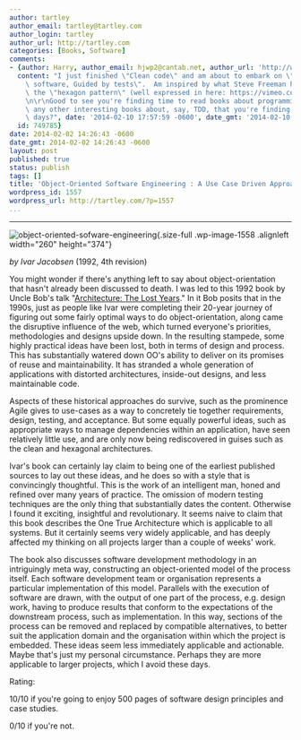 ```yaml
---
author: tartley
author_email: tartley@tartley.com
author_login: tartley
author_url: http://tartley.com
categories: [Books, Software]
comments:
- {author: Harry, author_email: hjwp2@cantab.net, author_url: 'http://www.obeythetestinggoat.com',
  content: "I just finished \"Clean code\" and am about to embark on \"Growing OO\
    \ software, Guided by tests\".  Am inspired by what Steve Freeman has to say about\
    \ the \"hexagon pattern\" (well expressed in here: https://vimeo.com/83960706)\r\
    \n\r\nGood to see you're finding time to read books about programming!  Are there\
    \ any other interesting books about, say, TDD, that you're finding time for these\
    \ days?", date: '2014-02-10 17:57:59 -0600', date_gmt: '2014-02-10 17:57:59 -0600',
  id: 749785}
date: 2014-02-02 14:26:43 -0600
date_gmt: 2014-02-02 14:26:43 -0600
layout: post
published: true
status: publish
tags: []
title: 'Object-Oriented Software Engineering : A Use Case Driven Approach'
wordpress_id: 1557
wordpress_url: http://tartley.com/?p=1557
...
```

---

![object-oriented-sofware-engineering](http://tartley.com/wp-content/uploads/2014/02/object-oriented-sofware-engineering.jpg){.size-full
.wp-image-1558 .alignleft width="260" height="374"}

*by Ivar Jacobsen* (1992, 4th revision)

You might wonder if there's anything left to say about
object-orientation that hasn't already been discussed to death. I was
led to this 1992 book by Uncle Bob's talk "[Architecture: The Lost
Years](http://www.youtube.com/watch?v=WpkDN78P884)." In it Bob posits
that in the 1990s, just as people like Ivar were completing their
20-year journey of figuring out some fairly optimal ways to do
object-orientation, along came the disruptive influence of the web,
which turned everyone's priorities, methodologies and designs upside
down. In the resulting stampede, some highly practical ideas have been
lost, both in terms of design and process. This has substantially
watered down OO's ability to deliver on its promises of reuse and
maintainability. It has stranded a whole generation of applications with
distorted architectures, inside-out designs, and less maintainable code.

Aspects of these historical approaches do survive, such as the
prominence Agile gives to use-cases as a way to concretely tie together
requirements, design, testing, and acceptance. But some equally powerful
ideas, such as appropriate ways to manage dependencies within an
application, have seen relatively little use, and are only now being
rediscovered in guises such as the clean and hexagonal architectures.

Ivar's book can certainly lay claim to being one of the earliest
published sources to lay out these ideas, and he does so with a style
that is convincingly thoughtful. This is the work of an intelligent man,
honed and refined over many years of practice. The omission of modern
testing techniques are the only thing that substantially dates the
content. Otherwise I found it exciting, insightful and revolutionary. It
seems naive to claim that this book describes the One True Architecture
which is applicable to all systems. But it certainly seems very widely
applicable, and has deeply affected my thinking on all projects larger
than a couple of weeks' work.

The book also discusses software development methodology in an
intriguingly meta way, constructing an object-oriented model of the
process itself. Each software development team or organisation
represents a particular implementation of this model. Parallels with the
execution of software are drawn, with the output of one part of the
process, e.g. design work, having to produce results that conform to the
expectations of the downstream process, such as implementation. In this
way, sections of the process can be removed and replaced by compatible
alternatives, to better suit the application domain and the organisation
within which the project is embedded. These ideas seem less immediately
applicable and actionable. Maybe that's just my personal circumstance.
Perhaps they are more applicable to larger projects, which I avoid these
days.

Rating:

10/10 if you're going to enjoy 500 pages of software design principles
and case studies.

0/10 if you're not.
